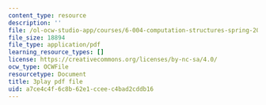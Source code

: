 ```yaml
---
content_type: resource
description: ''
file: /ol-ocw-studio-app/courses/6-004-computation-structures-spring-2017/a7ce4c4f6c8b62e1cceec4bad2cddb16_LiO-HMhxAtY.pdf
file_size: 18894
file_type: application/pdf
learning_resource_types: []
license: https://creativecommons.org/licenses/by-nc-sa/4.0/
ocw_type: OCWFile
resourcetype: Document
title: 3play pdf file
uid: a7ce4c4f-6c8b-62e1-ccee-c4bad2cddb16
---
```

